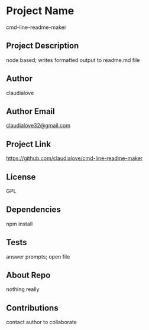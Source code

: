# Project Name 
 cmd-line-readme-maker 
 
## Project Description 
 node based; writes formatted output to readme.md file 
 
## Author 
 claudialove 
 
## Author Email 
 claudialove32@gmail.com 
 
## Project Link 
 https://github.com/claudialove/cmd-line-readme-maker 
 
## License 
 GPL 
 
## Dependencies 
 npm install 
 
## Tests 
 answer prompts; open file 
 
## About Repo 
 nothing really 
 
## Contributions 
 contact author to collaborate 
 

